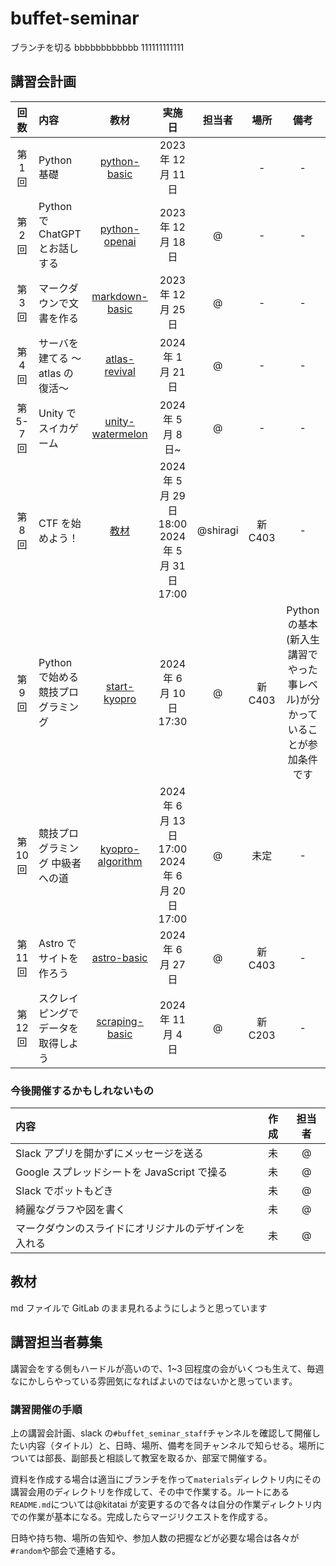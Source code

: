 # buffet-seminar

ブランチを切る
bbbbbbbbbbbb
111111111111

## 講習会計画

|   回数    | 内容                               |                             教材                              |                        実施日                        |  担当者   |  場所   |                                   備考                                    |
| :-------: | :--------------------------------- | :-----------------------------------------------------------: | :--------------------------------------------------: | :-------: | :-----: | :-----------------------------------------------------------------------: |
|  第 1 回  | Python 基礎                        |           [python-basic](./materials/python-basic/)           |                 2023 年 12 月 11 日                  |  |    -    |                                     -                                     |
|  第 2 回  | Python で ChatGPT とお話しする     |          [python-openai](./materials/python-openai/)          |                 2023 年 12 月 18 日                  | @  |    -    |                                     -                                     |
|  第 3 回  | マークダウンで文書を作る           |         [markdown-basic](./materials/markdown-basic/)         |                 2023 年 12 月 25 日                  |   @  |    -    |                                     -                                     |
|  第 4 回  | サーバを建てる 〜atlas の復活〜    |          [atlas-revival](./materials/atlas-revival)           |                  2024 年 1 月 21 日                  |  @  |    -    |                                     -                                     |
| 第 5-7 回 | Unity でスイカゲーム               |       [unity-watermelon](./materials/unity-watermelon/)       |                  2024 年 5 月 8 日~                  | @  |    -    |                                     -                                     |
|  第 8 回  | CTF を始めよう！                   | [教材](https://gitlab.mma.club.uec.ac.jp/shiragi/ctf-seminar) | 2024 年 5 月 29 日 18:00<br>2024 年 5 月 31 日 17:00 | @shiragi  | 新 C403 |                                     -                                     |
|  第 9 回  | Python で始める競技プログラミング  |           [start-kyopro](./materials/start-kyopro/)           |               2024 年 6 月 10 日 17:30               | @| 新 C403 | Python の基本(新入生講習でやった事レベル)が分かっていることが参加条件です |
| 第 10 回  | 競技プログラミング 中級者への道    |       [kyopro-algorithm](./materials/kyopro-algorithm/)       | 2024 年 6 月 13 日 17:00<br>2024 年 6 月 20 日 17:00 | @|  未定   |                                     -                                     |
| 第 11 回  | Astro でサイトを作ろう             |            [astro-basic](./materials/astro-basic/)            |                  2024 年 6 月 27 日                  |  @  | 新 C403 |                                     -                                     |
| 第 12 回  | スクレイピングでデータを取得しよう |         [scraping-basic](./materials/scraping-basic/)         |                  2024 年 11 月 4 日                  |   @ | 新 C203 |                                     -                                     |

### 今後開催するかもしれないもの

| 内容                                                 | 作成 |  担当者  |
| :--------------------------------------------------- | :--: | :------: |
| Slack アプリを開かずにメッセージを送る               |  未  | @|
| Google スプレッドシートを JavaScript で操る          |  未  | @ |
| Slack でボットもどき                                 |  未  | @|
| 綺麗なグラフや図を書く                               |  未  |  @|
| マークダウンのスライドにオリジナルのデザインを入れる |  未  |   @  |

## 教材

md ファイルで GitLab のまま見れるようにしようと思っています

## 講習担当者募集

講習会をする側もハードルが高いので、1~3 回程度の会がいくつも生えて、毎週なにかしらやっている雰囲気になればよいのではないかと思っています。

### 講習開催の手順

上の講習会計画、slack の`#buffet_seminar_staff`チャンネルを確認して開催したい内容（タイトル）と、日時、場所、備考を同チャンネルで知らせる。場所については部長、副部長と相談して教室を取るか、部室で開催する。

資料を作成する場合は適当にブランチを作って`materials`ディレクトリ内にその講習会用のディレクトリを作成して、その中で作業する。ルートにある`README.md`については@kitatai が変更するので各々は自分の作業ディレクトリ内での作業が基本になる。完成したらマージリクエストを作成する。

日時や持ち物、場所の告知や、参加人数の把握などが必要な場合は各々が`#random`や部会で連絡する。
